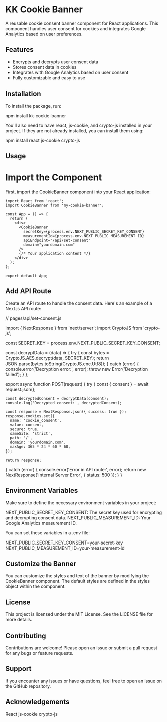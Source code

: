 # KK Cookie Banner

A reusable cookie consent banner component for React applications. This component handles user consent for cookies and integrates Google Analytics based on user preferences.

## Features

- Encrypts and decrypts user consent data
- Stores consent data in cookies
- Integrates with Google Analytics based on user consent
- Fully customizable and easy to use

## Installation

To install the package, run:

npm install kk-cookie-banner

You'll also need to have react, js-cookie, and crypto-js installed in your project. If they are not already installed, you can install them using:

npm install react js-cookie crypto-js

## Usage

# Import the Component
First, import the CookieBanner component into your React application:

``` react
import React from 'react';
import CookieBanner from 'my-cookie-banner';

const App = () => {
  return (
    <div>
      <CookieBanner
        secretKey={process.env.NEXT_PUBLIC_SECRET_KEY_CONSENT}
        measurementId={process.env.NEXT_PUBLIC_MEASUREMENT_ID}
        apiEndpoint="/api/set-consent"
        domain="yourdomain.com"
      />
      {/* Your application content */}
    </div>
  );
};

export default App;
```

## Add API Route
Create an API route to handle the consent data. Here's an example of a Next.js API route:

// pages/api/set-consent.js

import { NextResponse } from 'next/server';
import CryptoJS from 'crypto-js';

const SECRET_KEY = process.env.NEXT_PUBLIC_SECRET_KEY_CONSENT;

const decryptData = (data) => {
  try {
    const bytes = CryptoJS.AES.decrypt(data, SECRET_KEY);
    return JSON.parse(bytes.toString(CryptoJS.enc.Utf8));
  } catch (error) {
    console.error('Decryption error:', error);
    throw new Error('Decryption failed');
  }
};

export async function POST(request) {
  try {
    const { consent } = await request.json();

    const decryptedConsent = decryptData(consent);
    console.log('Decrypted consent:', decryptedConsent);

    const response = NextResponse.json({ success: true });
    response.cookies.set({
      name: 'cookie_consent',
      value: consent,
      secure: true,
      sameSite: 'strict',
      path: '/',
      domain: 'yourdomain.com',
      maxAge: 365 * 24 * 60 * 60,
    });

    return response;
  } catch (error) {
    console.error('Error in API route:', error);
    return new NextResponse('Internal Server Error', { status: 500 });
  }
}

## Environment Variables

Make sure to define the necessary environment variables in your project:

NEXT_PUBLIC_SECRET_KEY_CONSENT: The secret key used for encrypting and decrypting consent data.
NEXT_PUBLIC_MEASUREMENT_ID: Your Google Analytics measurement ID.

You can set these variables in a .env file:

NEXT_PUBLIC_SECRET_KEY_CONSENT=your-secret-key
NEXT_PUBLIC_MEASUREMENT_ID=your-measurement-id

## Customize the Banner

You can customize the styles and text of the banner by modifying the CookieBanner component. The default styles are defined in the styles object within the component.

## License

This project is licensed under the MIT License. See the LICENSE file for more details.

## Contributing
Contributions are welcome! Please open an issue or submit a pull request for any bugs or feature requests.

## Support
If you encounter any issues or have questions, feel free to open an issue on the GitHub repository.

## Acknowledgements
React
js-cookie
crypto-js




